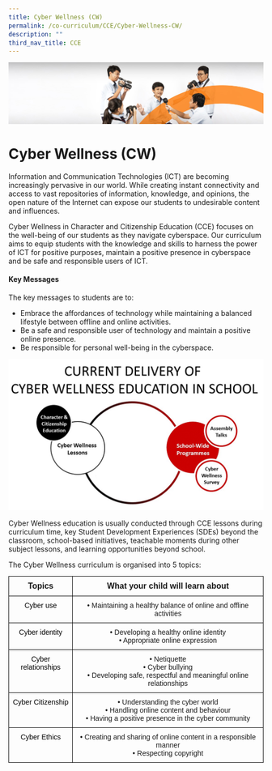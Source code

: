 ```yaml
---
title: Cyber Wellness (CW)
permalink: /co-curriculum/CCE/Cyber-Wellness-CW/
description: ""
third_nav_title: CCE
---
```

![](/images/cca.jpg)

Cyber Wellness (CW)
===================

  

Information and Communication Technologies (ICT) are becoming increasingly pervasive in our world. While creating instant connectivity and access to vast repositories of information, knowledge, and opinions, the open nature of the Internet can expose our students to undesirable content and influences.

  

Cyber Wellness in Character and Citizenship Education (CCE) focuses on the well-being of our students as they navigate cyberspace. Our curriculum aims to equip students with the knowledge and skills to harness the power of ICT for positive purposes, maintain a positive presence in cyberspace and be safe and responsible users of ICT.

#### Key Messages

The key messages to students are to:

*   Embrace the affordances of technology while maintaining a balanced lifestyle between offline and online activities.
*   Be a safe and responsible user of technology and maintain a positive online presence.
*   Be responsible for personal well-being in the cyberspace.

![](/images/CCE%20CW%20Current.jpeg)

Cyber Wellness education is usually conducted through CCE lessons during curriculum time, key Student Development Experiences (SDEs) beyond the classroom, school-based initiatives, teachable moments during other subject lessons, and learning opportunities beyond school.

The Cyber Wellness curriculum is organised into 5 topics:

<style type="text/css">
.tg  {border-collapse:collapse;border-spacing:0;}
.tg td{border-color:black;border-style:solid;border-width:1px;font-family:Arial, sans-serif;font-size:14px;
  overflow:hidden;padding:10px 5px;word-break:normal;}
.tg th{border-color:black;border-style:solid;border-width:1px;font-family:Arial, sans-serif;font-size:14px;
  font-weight:normal;overflow:hidden;padding:10px 5px;word-break:normal;}
.tg .tg-baqh{text-align:center;vertical-align:top}
.tg .tg-qv16{font-size:16px;font-weight:bold;text-align:center;vertical-align:top}
</style>
<table class="tg">
<thead>
  <tr>
    <th class="tg-qv16">Topics</th>
    <th class="tg-qv16">What your child will learn about</th>
  </tr>
</thead>
<tbody>
  <tr>
    <td class="tg-baqh"><span style="font-weight:400;color:#000">Cyber use</span></td>
    <td class="tg-baqh">• Maintaining a healthy balance of online and offline activities</td>
  </tr>
  <tr>
    <td class="tg-baqh"><span style="font-weight:400;color:#000">Cyber identity</span></td>
    <td class="tg-baqh">• Developing a healthy online identity<br>• Appropriate online expression</td>
  </tr>
  <tr>
    <td class="tg-baqh"><span style="font-weight:400;color:#000">Cyber relationships</span></td>
    <td class="tg-baqh">• Netiquette<br>• Cyber bullying<br>• Developing safe, respectful and meaningful online relationships</td>
  </tr>
  <tr>
    <td class="tg-baqh"><span style="font-weight:400;color:#000">Cyber Citizenship</span></td>
    <td class="tg-baqh">• Understanding the cyber world<br>• Handling online content and behaviour<br>• Having a positive presence in the cyber community</td>
  </tr>
  <tr>
    <td class="tg-baqh"><span style="font-weight:400;color:#000">Cyber Ethics</span></td>
    <td class="tg-baqh">• Creating and sharing of online content in a responsible manner<br>• Respecting copyright</td>
  </tr>
</tbody>
</table>


